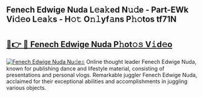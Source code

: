 ## Fenech Edwige Nuda L𝚎a𝚔ed N𝚞𝚍e - Part-EWk Vi𝚍𝚎o L𝚎a𝚔s - H𝚘𝚝 O𝚗𝚕yf𝚊ns P𝚑𝚘tos tf71N

# <h2><a href="http://kf7kbl.oniu.top/?m=Fenech+Edwige+Nuda">🔗👉 🔴 Fenech Edwige Nuda P𝚑ot𝚘𝚜 V𝚒d𝚎o</a></h2>

[![Fenech Edwige Nuda Nu𝚍e𝚜](https://i.imgur.com/0qMVB7G.gif)](http://kf7kbl.oniu.top/?m=Fenech+Edwige+Nuda)
Online thought leader Fenech Edwige Nuda, known for publishing dance and lifestyle material, consisting of presentations and personal vlogs. Remarkable juggler Fenech Edwige Nuda, acclaimed for their exceptional abilities and accomplishments in juggling various objects.  
